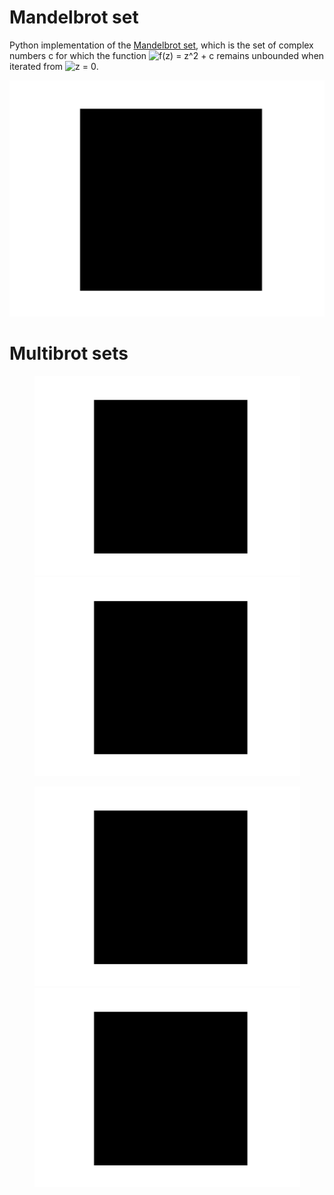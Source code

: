 # Mandelbrot set
Python implementation of the [Mandelbrot set](https://en.wikipedia.org/wiki/Mandelbrot_set), which is the set of complex numbers c for which the function <img src="https://latex.codecogs.com/svg.latex?\inline&space;f(z)&space;=&space;z^2&space;&plus;&space;c" title="f(z) = z^2 + c" /> remains unbounded when iterated from <img src="https://latex.codecogs.com/svg.latex?\inline&space;z&space;=&space;0" title="z = 0" />.

![mandelbrot](https://raw.githubusercontent.com/klane/mandelbrot/master/assets/mandelbrot-d2.gif)

# Multibrot sets

<p align="center">
    <img src="https://raw.githubusercontent.com/klane/mandelbrot/master/assets/mandelbrot-d3.gif" width="425"> <img src="https://raw.githubusercontent.com/klane/mandelbrot/master/assets/mandelbrot-d4.gif" width="425">
</p>

<p align="center">
    <img src="https://raw.githubusercontent.com/klane/mandelbrot/master/assets/mandelbrot-d5.gif" width="425"> <img src="https://raw.githubusercontent.com/klane/mandelbrot/master/assets/mandelbrot-d6.gif" width="425">
</p>

